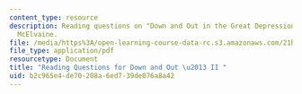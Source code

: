 ```yaml
---
content_type: resource
description: Reading questions on "Down and Out in the Great Depression" by Robert
  McElvaine.
file: /media/https%3A/open-learning-course-data-rc.s3.amazonaws.com/21h-209-america-in-depression-and-war-spring-2012/b2c965e4de70208a6ed739de076a8a42_MIT21H_209S12_downout2.pdf
file_type: application/pdf
resourcetype: Document
title: "Reading Questions for Down and Out \u2013 II "
uid: b2c965e4-de70-208a-6ed7-39de076a8a42
---
```

